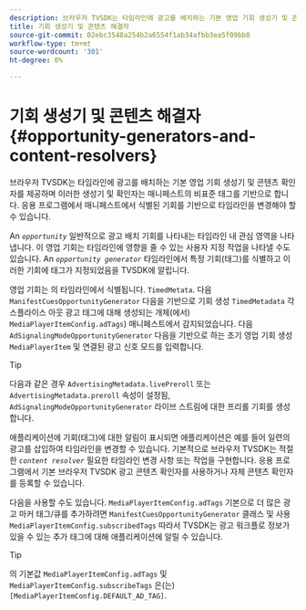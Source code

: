 ```yaml
---
description: 브라우저 TVSDK는 타임라인에 광고를 배치하는 기본 영업 기회 생성기 및 콘텐츠 확인자를 제공하며 이러한 생성기 및 확인자는 매니페스트의 비표준 태그를 기반으로 합니다. 응용 프로그램에서 매니페스트에서 식별된 기회를 기반으로 타임라인을 변경해야 할 수 있습니다.
title: 기회 생성기 및 콘텐츠 해결자
source-git-commit: 02ebc3548a254b2a6554f1ab34afbb3ea5f09bb8
workflow-type: tm+mt
source-wordcount: '301'
ht-degree: 0%

---
```


# 기회 생성기 및 콘텐츠 해결자{#opportunity-generators-and-content-resolvers}

브라우저 TVSDK는 타임라인에 광고를 배치하는 기본 영업 기회 생성기 및 콘텐츠 확인자를 제공하며 이러한 생성기 및 확인자는 매니페스트의 비표준 태그를 기반으로 합니다. 응용 프로그램에서 매니페스트에서 식별된 기회를 기반으로 타임라인을 변경해야 할 수 있습니다.

An *`opportunity`* 일반적으로 광고 배치 기회를 나타내는 타임라인 내 관심 영역을 나타냅니다. 이 영업 기회는 타임라인에 영향을 줄 수 있는 사용자 지정 작업을 나타낼 수도 있습니다. An *`opportunity generator`* 타임라인에서 특정 기회(태그)를 식별하고 이러한 기회에 태그가 지정되었음을 TVSDK에 알립니다.

영업 기회는 의 타임라인에서 식별됩니다. `TimedMetata`. 다음 `ManifestCuesOpportunityGenerator` 다음을 기반으로 기회 생성 `TimedMetadata` 각 스플라이스 아웃 광고 태그에 대해 생성되는 개체(에서) `MediaPlayerItemConfig.adTags`) 매니페스트에서 감지되었습니다. 다음 `AdSignalingModeOpportunityGenerator` 다음을 기반으로 하는 초기 영업 기회 생성 `MediaPlayerItem` 및 연결된 광고 신호 모드를 입력합니다.

>[!TIP]
>
>다음과 같은 경우 `AdvertisingMetadata.livePreroll` 또는 `AdvertisingMetadata.preroll` 속성이 설정됨, `AdSignalingModeOpportunityGenerator` 라이브 스트림에 대한 프리롤 기회를 생성합니다.

애플리케이션에 기회(태그)에 대한 알림이 표시되면 애플리케이션은 예를 들어 일련의 광고를 삽입하여 타임라인을 변경할 수 있습니다. 기본적으로 브라우저 TVSDK는 적절한 *`content resolver`* 필요한 타임라인 변경 사항 또는 작업을 구현합니다. 응용 프로그램에서 기본 브라우저 TVSDK 광고 콘텐츠 확인자를 사용하거나 자체 콘텐츠 확인자를 등록할 수 있습니다.

다음을 사용할 수도 있습니다. `MediaPlayerItemConfig.adTags` 기본으로 더 많은 광고 마커 태그/큐를 추가하려면 `ManifestCuesOpportunityGenerator` 클래스 및 사용 `MediaPlayerItemConfig.subscribedTags` 따라서 TVSDK는 광고 워크플로 정보가 있을 수 있는 추가 태그에 대해 애플리케이션에 알릴 수 있습니다.

>[!TIP]
>
>의 기본값 `MediaPlayerItemConfig.adTags` 및 `MediaPlayerItemConfig.subscribeTags` 은(는) `[MediaPlayerItemConfig.DEFAULT_AD_TAG]`.
